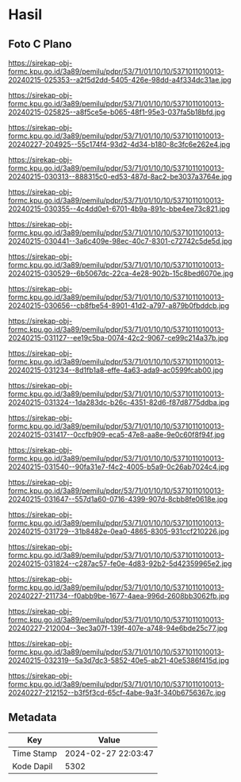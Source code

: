 # Hasil

## Foto C Plano

https://sirekap-obj-formc.kpu.go.id/3a89/pemilu/pdpr/53/71/01/10/10/5371011010013-20240215-025353--a2f5d2dd-5405-426e-98dd-a4f334dc31ae.jpg

https://sirekap-obj-formc.kpu.go.id/3a89/pemilu/pdpr/53/71/01/10/10/5371011010013-20240215-025825--a8f5ce5e-b065-48f1-95e3-037fa5b18bfd.jpg

https://sirekap-obj-formc.kpu.go.id/3a89/pemilu/pdpr/53/71/01/10/10/5371011010013-20240227-204925--55c174f4-93d2-4d34-b180-8c3fc6e262e4.jpg

https://sirekap-obj-formc.kpu.go.id/3a89/pemilu/pdpr/53/71/01/10/10/5371011010013-20240215-030313--888315c0-ed53-487d-8ac2-be3037a3764e.jpg

https://sirekap-obj-formc.kpu.go.id/3a89/pemilu/pdpr/53/71/01/10/10/5371011010013-20240215-030355--4c4dd0e1-6701-4b9a-891c-bbe4ee73c821.jpg

https://sirekap-obj-formc.kpu.go.id/3a89/pemilu/pdpr/53/71/01/10/10/5371011010013-20240215-030441--3a6c409e-98ec-40c7-8301-c72742c5de5d.jpg

https://sirekap-obj-formc.kpu.go.id/3a89/pemilu/pdpr/53/71/01/10/10/5371011010013-20240215-030529--6b5067dc-22ca-4e28-902b-15c8bed6070e.jpg

https://sirekap-obj-formc.kpu.go.id/3a89/pemilu/pdpr/53/71/01/10/10/5371011010013-20240215-030656--cb8fbe54-8901-41d2-a797-a879b0fbddcb.jpg

https://sirekap-obj-formc.kpu.go.id/3a89/pemilu/pdpr/53/71/01/10/10/5371011010013-20240215-031127--ee19c5ba-0074-42c2-9067-ce99c214a37b.jpg

https://sirekap-obj-formc.kpu.go.id/3a89/pemilu/pdpr/53/71/01/10/10/5371011010013-20240215-031234--8d1fb1a8-effe-4a63-ada9-ac0599fcab00.jpg

https://sirekap-obj-formc.kpu.go.id/3a89/pemilu/pdpr/53/71/01/10/10/5371011010013-20240215-031324--1da283dc-b26c-4351-82d6-f87d8775ddba.jpg

https://sirekap-obj-formc.kpu.go.id/3a89/pemilu/pdpr/53/71/01/10/10/5371011010013-20240215-031417--0ccfb909-eca5-47e8-aa8e-9e0c60f8f94f.jpg

https://sirekap-obj-formc.kpu.go.id/3a89/pemilu/pdpr/53/71/01/10/10/5371011010013-20240215-031540--90fa31e7-f4c2-4005-b5a9-0c26ab7024c4.jpg

https://sirekap-obj-formc.kpu.go.id/3a89/pemilu/pdpr/53/71/01/10/10/5371011010013-20240215-031647--557d1a60-0716-4399-907d-8cbb8fe0618e.jpg

https://sirekap-obj-formc.kpu.go.id/3a89/pemilu/pdpr/53/71/01/10/10/5371011010013-20240215-031729--31b8482e-0ea0-4865-8305-931ccf210226.jpg

https://sirekap-obj-formc.kpu.go.id/3a89/pemilu/pdpr/53/71/01/10/10/5371011010013-20240215-031824--c287ac57-fe0e-4d83-92b2-5d42359965e2.jpg

https://sirekap-obj-formc.kpu.go.id/3a89/pemilu/pdpr/53/71/01/10/10/5371011010013-20240227-211734--f0abb9be-1677-4aea-996d-2608bb3062fb.jpg

https://sirekap-obj-formc.kpu.go.id/3a89/pemilu/pdpr/53/71/01/10/10/5371011010013-20240227-212004--3ec3a07f-139f-407e-a748-94e6bde25c77.jpg

https://sirekap-obj-formc.kpu.go.id/3a89/pemilu/pdpr/53/71/01/10/10/5371011010013-20240215-032319--5a3d7dc3-5852-40e5-ab21-40e5386f415d.jpg

https://sirekap-obj-formc.kpu.go.id/3a89/pemilu/pdpr/53/71/01/10/10/5371011010013-20240227-212152--b3f5f3cd-65cf-4abe-9a3f-340b6756367c.jpg


## Metadata

| Key        | Value               |
| ---------- | ------------------- |
| Time Stamp | 2024-02-27 22:03:47 |
| Kode Dapil | 5302                |



